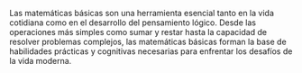 Las matemáticas básicas son una herramienta esencial tanto en la vida cotidiana como en el desarrollo del pensamiento lógico. Desde las operaciones más simples como sumar y restar hasta la capacidad de resolver problemas complejos, las matemáticas básicas forman la base de habilidades prácticas y cognitivas necesarias para enfrentar los desafíos de la vida moderna.

